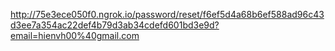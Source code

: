 http://75e3ece050f0.ngrok.io/password/reset/f6ef5d4a68b6ef588ad96c43d3ee7a354ac22def4b79d3ab34cdefd601bd3e9d?email=hienvh00%40gmail.com
